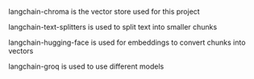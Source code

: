 langchain-chroma  is the vector store used for this project

langchain-text-splitters is used to split text into smaller chunks

langchain-hugging-face is used for embeddings to convert chunks into vectors

langchain-groq is used to use different models

